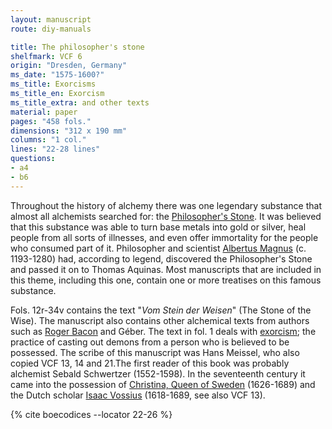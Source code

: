 ```yaml
---
layout: manuscript
route: diy-manuals

title: The philosopher's stone
shelfmark: VCF 6
origin: "Dresden, Germany"
ms_date: "1575-1600?"
ms_title: Exorcisms
ms_title_en: Exorcism
ms_title_extra: and other texts
material: paper
pages: "458 fols."
dimensions: "312 x 190 mm"
columns: "1 col."
lines: "22-28 lines"
questions:
- a4
- b6
---
```


Throughout the history of alchemy there was one legendary substance that
almost all alchemists searched for: the [Philosopher's
Stone](https://en.wikipedia.org/wiki/Philosopher's_stone). It was
believed that this substance was able to turn base metals into gold or
silver, heal people from all sorts of illnesses, and even offer
immortality for the people who consumed part of it. Philosopher and
scientist [Albertus
Magnus](https://en.wikipedia.org/wiki/Philosopher's_stone) (c.
1193-1280) had, according to legend, discovered the Philosopher's Stone
and passed it on to Thomas Aquinas. Most manuscripts that are included
in this theme, including this one, contain one or more treatises on this
famous substance.

Fols. 12r-34v contains the text "*Vom Stein der Weisen*" (The Stone of
the Wise). The manuscript also contains other alchemical texts from
authors such as [Roger Bacon](https://en.wikipedia.org/wiki/Roger_Bacon)
and Géber. The text in fol. 1 deals with
[exorcism](https://en.wikipedia.org/wiki/Exorcism); the practice of
casting out demons from a person who is believed to be possessed. The
scribe of this manuscript was Hans Meissel, who also copied VCF 13, 14
and 21.The first reader of this book was probably alchemist Sebald
Schwertzer (1552-1598). In the seventeenth century it came into the
possession of [Christina, Queen of
Sweden](https://en.wikipedia.org/wiki/Christina,_Queen_of_Sweden)
(1626-1689) and the Dutch scholar [Isaac
Vossius](https://en.wikipedia.org/wiki/Isaac_Vossius) (1618-1689, see
also VCF 13).

{% cite boecodices --locator 22-26 %}